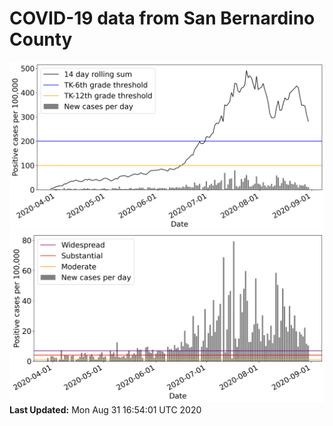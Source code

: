 # COVID-19 data from San Bernardino County
![image1](plots/graph.png)
![image2](plots/classification.png)
**Last Updated:** Mon Aug 31 16:54:01 UTC 2020